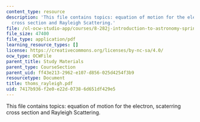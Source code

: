 ```yaml
---
content_type: resource
description: 'This file contains topics: equation of motion for the electron, scaterring
  cross section and Rayleigh Scattering.'
file: /ol-ocw-studio-app/courses/8-282j-introduction-to-astronomy-spring-2006/7417b936f2e0e22d07386d651df429e5_thoms_rayleigh.pdf
file_size: 47400
file_type: application/pdf
learning_resource_types: []
license: https://creativecommons.org/licenses/by-nc-sa/4.0/
ocw_type: OCWFile
parent_title: Study Materials
parent_type: CourseSection
parent_uid: ff43e213-2962-e107-d856-025d4254f3b9
resourcetype: Document
title: thoms_rayleigh.pdf
uid: 7417b936-f2e0-e22d-0738-6d651df429e5
---
```

This file contains topics: equation of motion for the electron, scaterring cross section and Rayleigh Scattering.